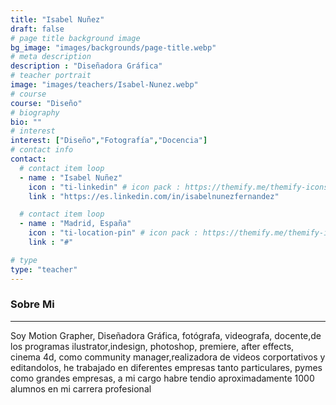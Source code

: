 ```yaml
---
title: "Isabel Nuñez"
draft: false
# page title background image
bg_image: "images/backgrounds/page-title.webp"
# meta description
description : "Diseñadora Gráfica"
# teacher portrait
image: "images/teachers/Isabel-Nunez.webp"
# course
course: "Diseño"
# biography
bio: ""
# interest
interest: ["Diseño","Fotografía","Docencia"]
# contact info
contact:
  # contact item loop
  - name : "Isabel Nuñez"
    icon : "ti-linkedin" # icon pack : https://themify.me/themify-icons
    link : "https://es.linkedin.com/in/isabelnunezfernandez"

  # contact item loop
  - name : "Madrid, España"
    icon : "ti-location-pin" # icon pack : https://themify.me/themify-icons
    link : "#"

# type
type: "teacher"
---
```


### Sobre Mi
------------

Soy Motion Grapher, Diseñadora Gráfica, fotógrafa, videografa, docente,de los programas ilustrator,indesign, photoshop, premiere, after effects, cinema 4d,  como community manager,realizadora de videos corportativos y editandolos, he trabajado en diferentes empresas tanto particulares, pymes como grandes empresas, a mi cargo habre tendio aproximadamente 1000 alumnos en mi carrera profesional